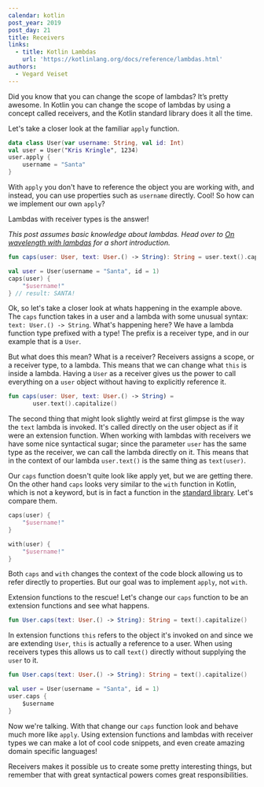 ```yaml
---
calendar: kotlin
post_year: 2019
post_day: 21
title: Receivers
links:
  - title: Kotlin Lambdas
    url: 'https://kotlinlang.org/docs/reference/lambdas.html'
authors:
  - Vegard Veiset
---
```

Did you know that you can change the scope of lambdas? It’s pretty awesome. In Kotlin you can change the scope of lambdas by using a concept called receivers, and the Kotlin standard library does it all the time. 

Let's take a closer look at the familiar `apply` function.

```kotlin
data class User(var username: String, val id: Int)
val user = User("Kris Kringle", 1234)
user.apply { 
    username = "Santa"
}
```

With `apply` you don't have to reference the object you are working with, and instead, you can use properties such as `username` directly. Cool! So how can we implement our own `apply`?

Lambdas with receiver types is the answer! 

*This post assumes basic knowledge about lambdas. Head over to [On wavelength with lambdas](https://kotlin.christmas/2019/18) for a short introduction.*

```kotlin
fun caps(user: User, text: User.() -> String): String = user.text().capitalize()

val user = User(username = "Santa", id = 1)
caps(user) {
    "$username!"
} // result: SANTA!
```

Ok, so let's take a closer look at whats happening in the example above. The `caps` function takes in a user and a lambda with some unusual syntax: `text: User.() -> String`. What's happening here? We have a lambda function type prefixed with a type! The prefix is a receiver type, and in our example that is a `User`.

But what does this mean? What is a receiver? Receivers assigns a scope, or a receiver type, to a lambda. This means that we can change what `this` is inside a lambda. Having a `User` as a receiver gives us the power to call everything on a `user` object without having to explicitly reference it.

```kotlin
fun caps(user: User, text: User.() -> String) =
       user.text().capitalize()
```

The second thing that might look slightly weird at first glimpse is the way the `text` lambda is invoked. It's called directly on the user object as if it were an extension function. When working with lambdas with receivers we have some nice syntactical sugar; since the parameter `user` has the same type as the receiver, we can call the lambda directly on it. This means that in the context of our lambda `user.text()` is the same thing as `text(user)`. 


Our `caps` function doesn't quite look like apply yet, but we are getting there. On the other hand `caps` looks very similar to the `with` function in Kotlin, which is not a keyword, but is in fact a function in the [standard library](https://github.com/JetBrains/kotlin/blob/master/libraries/stdlib/src/kotlin/util/Standard.kt). Let's compare them.

```kotlin
caps(user) {
    "$username!"
}

with(user) {
    "$username!"
}
```

Both `caps` and `with` changes the context of the code block allowing us to refer directly to properties. But our goal was to implement `apply`, not `with`. 

Extension functions to the rescue! Let's change our `caps` function to be an extension functions and see what happens. 

```kotlin
fun User.caps(text: User.() -> String): String = text().capitalize()
```

In extension functions `this` refers to the object it's invoked on and since we are extending `User`, `this` is actually a reference to a user. When using receivers types this allows us to call `text()` directly without supplying the `user` to it.

```kotlin
fun User.caps(text: User.() -> String): String = text().capitalize()

val user = User(username = "Santa", id = 1)
user.caps {
    $username
}
```

Now we're talking. With that change our `caps` function look and behave much more like `apply`. Using extension functions and lambdas with receiver types we can make a lot of cool code snippets, and even create amazing domain specific languages!

Receivers makes it possible us to create some pretty interesting things, but remember that with great syntactical powers comes great responsibilities.
